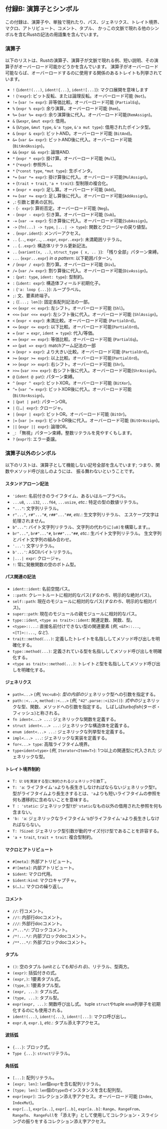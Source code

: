 <!-- ## Appendix B: Operators and Symbols -->

## 付録B: 演算子とシンボル

<!-- This appendix contains a glossary of Rust’s syntax, including operators and -->
<!-- other symbols that appear by themselves or in the context of paths, generics, -->
<!-- trait bounds, macros, attributes, comments, tuples, and brackets. -->

この付録は、演算子や、単独で現れたり、パス、ジェネリクス、トレイト境界、マクロ、アトリビュート、コメント、タプル、
かっこの文脈で現れる他のシンボルを含むRustの記法の用語集を含んでいます。

<!-- ### Operators -->

### 演算子

<!-- The following list contains the operators in Rust, an example of how the -->
<!-- operator would appear in context, a short explanation, and whether that -->
<!-- operator is overloadable. If an operator is overloadable, the relevant trait to -->
<!-- use to overload that operator is listed. -->

以下のリストは、Rustの演算子、演算子が文脈で現れる例、短い説明、その演算子がオーバーロード可能かどうかを含んでいます。
演算子がオーバーロード可能ならば、オーバーロードするのに使用する関係のあるトレイトも列挙されています。


<!-- * `!` (`ident!(...)`, `ident!{...}`, `ident![...]`): denotes macro -->
<!-- expansion. -->
<!-- * `!` (`!expr`): bitwise or logical complement. Overloadable (`Not`). -->
<!-- * `!=` (`var != expr`): nonequality comparison. Overloadable (`PartialEq`). -->
<!-- * `%` (`expr % expr`): arithmetic remainder. Overloadable (`Rem`). -->
<!-- * `%=` (`var %= expr`): arithmetic remainder and assignment. Overloadable -->
<!-- (`RemAssign`). -->
<!-- * `&` (`&expr`, `&mut expr`): borrow. -->
<!-- * `&` (`&type`, `&mut type`, `&'a type`, `&'a mut type`): borrowed pointer type. -->
<!-- * `&` (`expr & expr`): bitwise AND. Overloadable (`BitAnd`). -->
<!-- * `&=` (`var &= expr`): bitwise AND and assignment. Overloadable -->
<!-- (`BitAndAssign`). -->
<!-- * `&&` (`expr && expr`): logical AND. -->
<!-- * `*` (`expr * expr`): arithmetic multiplication. Overloadable (`Mul`). -->
<!-- * `*` (`*expr`): dereference. -->
<!-- * `*` (`*const type`, `*mut type`): raw pointer. -->
<!-- * `*=` (`var *= expr`): arithmetic multiplication and assignment. Overloadable -->
<!-- (`MulAssign`). -->
<!-- * `+` (`trait + trait`, `'a + trait`): compound type constraint. -->
<!-- * `+` (`expr + expr`): arithmetic addition. Overloadable (`Add`). -->
<!-- * `+=` (`var += expr`): arithmetic addition and assignment. Overloadable -->
<!-- (`AddAssign`). -->
<!-- * `,`: argument and element separator. -->
<!-- * `-` (`- expr`): arithmetic negation. Overloadable (`Neg`). -->
<!-- * `-` (`expr - expr`): arithmetic subtraction. Overloadable (`Sub`). -->
<!-- * `-=` (`var -= expr`): arithmetic subtraction and assignment. Overloadable -->
<!-- (`SubAssign`). -->
<!-- * `->` (`fn(...) -> type`, `|...| -> type`): function and closure -->
<!-- return type. -->
<!-- * `.` (`expr.ident`): member access. -->
<!-- * `..` (`..`, `expr..`, `..expr`, `expr..expr`): right-exclusive range literal. -->
<!-- * `..` (`..expr`): struct literal update syntax. -->
<!-- * `..` (`variant(x, ..)`, `struct_type { x, .. }`): “and the rest” pattern -->
<!-- binding. -->
<!-- * `...` (`expr...expr`) *in a pattern*: inclusive range pattern. -->
<!-- * `/` (`expr / expr`): arithmetic division. Overloadable (`Div`). -->
<!-- * `/=` (`var /= expr`): arithmetic division and assignment. Overloadable -->
<!-- (`DivAssign`). -->
<!-- * `:` (`pat: type`, `ident: type`): constraints. -->
<!-- * `:` (`ident: expr`): struct field initializer. -->
<!-- * `:` (`'a: loop {...}`): loop label. -->
<!-- * `;`: statement and item terminator. -->
<!-- * `;` (`[...; len]`): part of fixed-size array syntax -->
<!-- * `<<` (`expr << expr`): left-shift. Overloadable (`Shl`). -->
<!-- * `<<=` (`var <<= expr`): left-shift and assignment. Overloadable (`ShlAssign`). -->
<!-- * `<` (`expr < expr`): less-than comparison. Overloadable (`PartialOrd`). -->
<!-- * `<=` (`expr <= expr`): less-than or equal-to comparison. Overloadable -->
<!-- (`PartialOrd`). -->
<!-- * `=` (`var = expr`, `ident = type`): assignment/equivalence. -->
<!-- * `==` (`expr == expr`): equality comparison. Overloadable (`PartialEq`). -->
<!-- * `=>` (`pat => expr`): part of match arm syntax. -->
<!-- * `>` (`expr > expr`): greater-than comparison. Overloadable (`PartialOrd`). -->
<!-- * `>=` (`expr >= expr`): greater-than or equal-to comparison. Overloadable -->
<!-- (`PartialOrd`). -->
<!-- * `>>` (`expr >> expr`): right-shift. Overloadable (`Shr`). -->
<!-- * `>>=` (`var >>= expr`): right-shift and assignment. Overloadable -->
<!-- (`ShrAssign`). -->
<!-- * `@` (`ident @ pat`): pattern binding. -->
<!-- * `^` (`expr ^ expr`): bitwise exclusive OR. Overloadable (`BitXor`). -->
<!-- * `^=` (`var ^= expr`): bitwise exclusive OR and assignment. Overloadable -->
<!-- (`BitXorAssign`). -->
<!-- * `|` (`pat | pat`): pattern alternatives. -->
<!-- * `|` (`|…| expr`): closures. -->
<!-- * `|` (`expr | expr`): bitwise OR. Overloadable (`BitOr`). -->
<!-- * `|=` (`var |= expr`): bitwise OR and assignment. Overloadable (`BitOrAssign`). -->
<!-- * `||` (`expr || expr`): logical OR. -->
<!-- * `_`: “ignored” pattern binding. Also used to make integer literals readable. -->
<!-- * `?` (`expr?`): error propagation. -->

* `!` (`ident!(...)`, `ident!{...}`, `ident![...]`): マクロ展開を意味します
* `!` (`!expr`): ビット反転、または論理反転。オーバーロード可能 (`Not`)。
* `!=` (`var != expr`): 非等価比較。オーバーロード可能 (`PartialEq`)。
* `%` (`expr % expr`): 余り演算。オーバーロード可能 (`Rem`)。
* `%=` (`var %= expr`): 余り演算後に代入。オーバーロード可能(`RemAssign`)。
* `&` (`&expr`, `&mut expr`): 借用。
* `&` (`&type`, `&mut type`, `&'a type`, `&'a mut type`): 借用されたポインタ型。
* `&` (`expr & expr`): ビットAND。オーバーロード可能 (`BitAnd`)。
* `&=` (`var &= expr`): ビットAND後に代入。オーバーロード可能(`BitAndAssign`)。
* `&&` (`expr && expr`): 論理AND.
* `*` (`expr * expr`): 掛け算。オーバーロード可能 (`Mul`)。
* `*` (`*expr`): 参照外し。
* `*` (`*const type`, `*mut type`): 生ポインタ。
* `*=` (`var *= expr`): 掛け算後に代入。オーバーロード可能(`MulAssign`)。
* `+` (`trait + trait`, `'a + trait`): 型制限の複合化。
* `+` (`expr + expr`): 足し算。オーバーロード可能 (`Add`)。
* `+=` (`var += expr`): 足し算後に代入。オーバーロード可能(`AddAssign`)。
* `,`: 引数と要素の区別。
* `-` (`- expr`): 算術否定。オーバーロード可能 (`Neg`)。
* `-` (`expr - expr`): 引き算。オーバーロード可能 (`Sub`)。
* `-=` (`var -= expr`): 引き算後に代入。オーバーロード可能(`SubAssign`)。
* `->` (`fn(...) -> type`, `|...| -> type`): 関数とクロージャの戻り値型。
* `.` (`expr.ident`): メンバーアクセス。
* `..` (`..`, `expr..`, `..expr`, `expr..expr`): 未満範囲リテラル。
* `..` (`..expr`): 構造体リテラル更新記法。
* `..` (`variant(x, ..)`, `struct_type { x, .. }`): 「残り全部」パターン束縛。
* `...` (`expr...expr`) *in a pattern*: 以下範囲パターン。
* `/` (`expr / expr`): 割り算。オーバーロード可能 (`Div`)。
* `/=` (`var /= expr`): 割り算後に代入。オーバーロード可能(`DivAssign`)。
* `:` (`pat: type`, `ident: type`): 型制約。
* `:` (`ident: expr`): 構造体フィールド初期化子。
* `:` (`'a: loop {...}`): ループラベル。
* `;`: 文、要素終端子。
* `;` (`[...; len]`): 固定長配列記法の一部。
* `<<` (`expr << expr`): 左シフト。オーバーロード可能 (`Shl`)。
* `<<=` (`var <<= expr`): 左シフト後に代入。オーバーロード可能 (`ShlAssign`)。
* `<` (`expr < expr`): 未満比較。オーバーロード可能 (`PartialOrd`)。
* `<=` (`expr <= expr`): 以下比較。オーバーロード可能(`PartialOrd`)。
* `=` (`var = expr`, `ident = type`): 代入/等価。
* `==` (`expr == expr`): 等価比較。オーバーロード可能 (`PartialEq`)。
* `=>` (`pat => expr`): matchアーム記法の一部
* `>` (`expr > expr`): より大きい比較。オーバーロード可能 (`PartialOrd`)。
* `>=` (`expr >= expr`): 以上比較。オーバーロード可能(`PartialOrd`)。
* `>>` (`expr >> expr`): 右シフト。オーバーロード可能 (`Shr`)。
* `>>=` (`var >>= expr`): 右シフト後に代入。オーバーロード可能(`ShrAssign`)。
* `@` (`ident @ pat`): パターン束縛。
* `^` (`expr ^ expr`): ビットXOR。オーバーロード可能 (`BitXor`)。
* `^=` (`var ^= expr`): ビットXOR後に代入。オーバーロード可能(`BitXorAssign`)。
* `|` (`pat | pat`): パターンOR。
* `|` (`|…| expr`): クロージャ。
* `|` (`expr | expr`): ビットOR。オーバーロード可能 (`BitOr`)。
* `|=` (`var |= expr`): ビットOR後に代入。オーバーロード可能 (`BitOrAssign`)。
* `||` (`expr || expr`): 論理OR。
* `_`: 「無視」パターン束縛。整数リテラルを見やすくもします。
* `?` (`expr?`): エラー委譲。

<!-- ### Non-operator Symbols -->

### 演算子以外のシンボル

<!-- The following list contains all non-letters that don’t function as operators; -->
<!-- that is, they don’t behave like a function or method call. -->

以下のリストは、演算子として機能しない記号全部を含んでいます; つまり、関数やメソッド呼び出しのようには、
振る舞わないということです。

<!-- #### Stand-Alone Syntax -->

#### スタンドアローン記法

<!-- * `'ident`: named lifetime or loop label. -->
<!-- * `...u8`, `...i32`, `...f64`, `...usize`, *etc.*: numeric literal of -->
<!-- specific type. -->
<!-- * `"..."`: string literal. -->
<!-- * `r"..."`, `r#"..."#`, `r##"..."##`, *etc.*: raw string literal, -->
<!-- escape characters are not processed. -->
<!-- * `b"..."`: byte string literal, constructs a `[u8]` instead of a string. -->
<!-- * `br"..."`, `br#"..."#`, `br##"..."##`, *etc.*: raw byte string -->
<!-- literal, combination of raw and byte string literal. -->
<!-- * `'...'`: character literal. -->
<!-- * `b'...'`: ASCII byte literal. -->
<!-- * `|...| expr`: closure. -->
<!-- * `!`: always empty bottom type for diverging functions. -->

* `'ident`: 名前付きのライフタイム、あるいはループラベル。
* `...u8`, `...i32`, `...f64`, `...usize`, *etc.*: 特定の型の数値リテラル。
* `"..."`: 文字列リテラル。
* `r"..."`, `r#"..."#`, `r##"..."##`, *etc.*: 生文字列リテラル、
エスケープ文字は処理されません。
* `b"..."`: バイト文字列リテラル、文字列の代わりに`[u8]`を構築します。。
* `br"..."`, `br#"..."#`, `br##"..."##`, *etc.*: 生バイト文字列リテラル。
生文字列とバイト文字列の組み合わせ。
* `'...'`: 文字リテラル。
* `b'...'`: ASCIIバイトリテラル。
* `|...| expr`: クロージャ。
* `!`: 常に発散関数の空のボトム型。

<!-- #### Path-Related Syntax -->

#### パス関連の記法

<!-- * `ident::ident`: namespace path. -->
<!-- * `::path`: path relative to the crate root (*i.e.*, an explicitly absolute -->
<!-- path). -->
<!-- * `self::path`: path relative to the current module (*i.e.*, an explicitly -->
<!-- relative path). -->
<!-- * `super::path`: path relative to the parent of the current module. -->
<!-- * `type::ident`, `<type as trait>::ident`: associated constants, functions, and -->
<!-- types. -->
<!-- * `<type>::...`: associated item for a type that cannot be directly named -->
<!-- (*e.g.*, `<&T>::...`, `<[T]>::...`, *etc.*). -->
<!-- * `trait::method(...)`: disambiguating a method call by naming the trait -->
<!-- that defines it. -->
<!-- * `type::method(...)`: disambiguating a method call by naming the type for -->
<!-- which it’s defined. -->
<!-- * `<type as trait>::method(...)`: disambiguating a method call by naming -->
<!-- the trait *and* type. -->

* `ident::ident`: 名前空間パス。
* `::path`: クレートルートに相対的なパス(*すなわち*、明示的な絶対パス)。
* `self::path`: 現在のモジュールに相対的なパス(*すなわち*、明示的な相対パス)。
* `super::path`: 現在のモジュールの親モジュールに相対的なパス。
* `type::ident`, `<type as trait>::ident`: 関連定数、関数、型。
* `<type>::...`: 直接名前付けできない型の関連要素
(*例*, `<&T>::...`, `<[T]>::...`, *など*).
* `trait::method(...)`: 定義したトレイトを名指ししてメソッド呼び出しを明確化する。
* `type::method(...)`: 定義されている型を名指ししてメソッド呼び出しを明確化する。
* `<type as trait>::method(...)`: トレイト*と*型を名指ししてメソッド呼び出しを明確化する。

<!-- #### Generics -->

#### ジェネリクス

<!-- * `path<...>` (*e.g.*, `Vec<u8>`): specifies parameters to generic type *in -->
<!-- a type*. -->
<!-- * `path::<...>`, `method::<...>` (*e.g.*, `"42".parse::<i32>()`): -->
<!-- specifies parameters to generic type, function, or method *in an expression*. -->
<!-- Often referred to as *turbofish*. -->
<!-- * `fn ident<...> ...`: define generic function. -->
<!-- * `struct ident<...> ...`: define generic structure. -->
<!-- * `enum ident<...> ...`: define generic enumeration. -->
<!-- * `impl<...> ...`: define generic implementation. -->
<!-- * `for<...> type`: higher-ranked lifetime bounds. -->
<!-- * `type<ident=type>` (*e.g.*, `Iterator<Item=T>`): a generic type where one or -->
<!-- more associated types have specific assignments. -->

* `path<...>` (*例*, `Vec<u8>`): *型の内部の*ジェネリック型への引数を指定する。
* `path::<...>`, `method::<...>` (*例*, `"42".parse::<i32>()`):
*式中の*ジェネリックな型、関数、メソッドへの引数を指定する。
しばしば*turbofish*(ターボ・フィッシュ)と称される。
* `fn ident<...> ...`: ジェネリックな関数を定義する。
* `struct ident<...> ...`: ジェネリックな構造体を定義する。
* `enum ident<...> ...`: ジェネリックな列挙型を定義する。
* `impl<...> ...`: ジェネリックな実装を定義する。
* `for<...> type`: 高階ライフタイム境界。
* `type<ident=type>` (*例*, `Iterator<Item=T>`): 1つ以上の関連型に代入された
ジェネリックな型。

<!-- #### Trait Bound Constraints -->

#### トレイト境界制約

<!-- * `T: U`: generic parameter `T` constrained to types that implement `U`. -->
<!-- * `T: 'a`: generic type `T` must outlive lifetime `'a`. When we say that a type -->
<!-- “outlives” the lifetime, we mean it cannot transitively contain any references -->
<!-- with lifetimes shorter than `'a`. -->
<!-- * `T : 'static`: the generic type `T` contains no borrowed references other -->
<!-- than `'static` ones. -->
<!-- * `'b: 'a`: generic lifetime `'b` must outlive lifetime `'a`. -->
<!-- * `T: ?Sized`: allow generic type parameter to be a dynamically sized type. -->
<!-- * `'a + trait`, `trait + trait`: compound type constraint. -->

* `T: U`: `Uを実装する型に制約されるジェネリック引数`T`。
* `T: 'a`: ライフタイム`'a`よりも長生きしなければならないジェネリック型`T`。
型がライフタイムより長生きするとは、`'a`よりも短いライフタイムの参照を何も遷移的に含めないことを意味する。
* `T : 'static`: ジェネリック型`T`が`'static`なもの以外の借用された参照を何も含まない。
* `'b: 'a`: ジェネリックなライフタイム`'b`がライフタイム`'a`より長生きしなければならない。
* `T: ?Sized`: ジェネリック型引数が動的サイズ付け型であることを許容する。
* `'a + trait`, `trait + trait`: 複合型制約。

<!-- #### Macros and Attributes -->

#### マクロとアトリビュート

<!-- * `#[meta]`: outer attribute. -->
<!-- * `#![meta]`: inner attribute. -->
<!-- * `$ident`: macro substitution. -->
<!-- * `$ident:kind`: macro capture. -->
<!-- * `$(…)…`: macro repetition. -->

* `#[meta]`: 外部アトリビュート。
* `#![meta]`: 内部アトリビュート。
* `$ident`: マクロ代用。
* `$ident:kind`: マクロキャプチャ。
* `$(…)…`: マクロの繰り返し。

<!-- #### Comments -->

#### コメント

<!-- * `//`: line comment. -->
<!-- * `//!`: inner line doc comment. -->
<!-- * `///`: outer line doc comment. -->
<!-- * `/*...*/`: block comment. -->
<!-- * `/*!...*/`: inner block doc comment. -->
<!-- * `/**...*/`: outer block doc comment. -->

* `//`: 行コメント。
* `//!`: 内部行docコメント。
* `///`: 外部行docコメント。
* `/*...*/`: ブロックコメント。
* `/*!...*/`: 内部ブロックdocコメント。
* `/**...*/`: 外部ブロックdocコメント。

<!-- #### Tuples -->

#### タプル

<!-- * `()`: empty tuple (*aka* unit), both literal and type. -->
<!-- * `(expr)`: parenthesized expression. -->
<!-- * `(expr,)`: single-element tuple expression. -->
<!-- * `(type,)`: single-element tuple type. -->
<!-- * `(expr, ...)`: tuple expression. -->
<!-- * `(type, ...)`: tuple type. -->
<!-- * `expr(expr, ...)`: function call expression. Also used to initialize -->
<!-- tuple `struct`s and tuple `enum` variants. -->
<!-- * `ident!(...)`, `ident!{...}`, `ident![...]`: macro invocation. -->
<!-- * `expr.0`, `expr.1`, *etc.*: tuple indexing. -->

* `()`: 空のタプル (unit*としても知られる*)、リテラル、型両方。
* `(expr)`: 括弧付きの式。
* `(expr,)`: 1要素タプル式。
* `(type,)`: 1要素タプル型。
* `(expr, ...)`: タプル式。
* `(type, ...)`: タプル型。
* `expr(expr, ...)`: 関数呼び出し式。
tuple `struct`やtuple `enum`列挙子を初期化するのにも使用される。
* `ident!(...)`, `ident!{...}`, `ident![...]`: マクロ呼び出し。
* `expr.0`, `expr.1`, *etc.*: タプル添え字アクセス。

<!-- #### Curly Brackets -->

#### 波括弧

<!-- * `{...}`: block expression. -->
<!-- * `Type {...}`: `struct` literal. -->

* `{...}`: ブロック式。
* `Type {...}`: `struct`リテラル。

<!-- #### Square Brackets -->

#### 角括弧

<!-- * `[...]`: array literal. -->
<!-- * `[expr; len]`: array literal containing `len` copies of `expr`. -->
<!-- * `[type; len]`: array type containing `len` instances of `type`. -->
<!-- * `expr[expr]`: collection indexing. Overloadable (`Index`, `IndexMut`). -->
<!-- * `expr[..]`, `expr[a..]`, `expr[..b]`, `expr[a..b]`: collection indexing -->
<!-- pretending to be collection slicing, using `Range`, `RangeFrom`, `RangeTo`, or -->
<!-- `RangeFull` as the “index.” -->

* `[...]`: 配列リテラル。
* `[expr; len]`: `len`個`expr`を含む配列リテラル。
* `[type; len]`: `len`個の`type`のインスタンスを含む配列型。
* `expr[expr]`: コレクション添え字アクセス。オーバーロード可能 (`Index`, `IndexMut`)。
* `expr[..]`, `expr[a..]`, `expr[..b]`, `expr[a..b]`: `Range`、`RangeFrom`、`RangeTo`、
`RangeFull`を「添え字」として使用してコレクション・スライシングの振りをするコレクション添え字アクセス。
